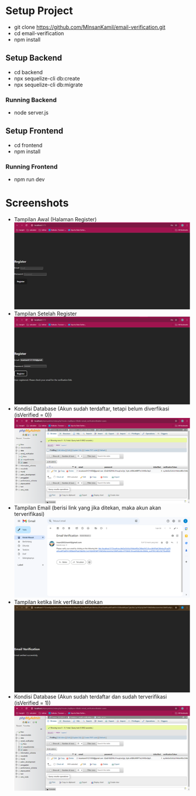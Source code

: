 # Setup Project
- git clone https://github.com/MInsanKamil/email-verification.git
- cd email-verification
- npm install
  
## Setup Backend
- cd backend
- npx sequelize-cli db:create
- npx sequelize-cli db:migrate

### Running Backend
- node server.js

## Setup Frontend
- cd frontend
- npm install

### Running Frontend
- npm run dev

# Screenshots
- Tampilan Awal (Halaman Register)
  ![Alt text](images/Screenshot(779).png)
- Tampilan Setelah Register
  ![Alt text](images/Screenshot(780).png)
- Kondisi Database (Akun sudah terdaftar, tetapi belum diverfikasi (isVerified = 0))
  ![Alt text](images/Screenshot(781).png)
- Tampilan Email (berisi link yang jika ditekan, maka akun akan terverifikasi)
  ![Alt text](images/Screenshot(782).png)
- Tampilan ketika link verfikasi ditekan
  ![Alt text](images/Screenshot(783).png)
- Kondisi Database (Akun sudah terdaftar dan sudah terverifikasi (isVerified = 1))
  ![Alt text](images/Screenshot(784).png)
  
